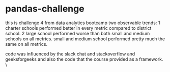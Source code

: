 # pandas-challenge
this is challenge 4 from data analytics bootcamp
two observable trends:
1 charter schools performed better in every metric compared to district school. 
2 large school performed worse than both small and medium schools on all metrics. small and medium school performed pretty much the same on all metrics. 

code was influenced by the slack chat and stackoverflow and geeksforgeeks and also the code that the course provided as a framework. \

